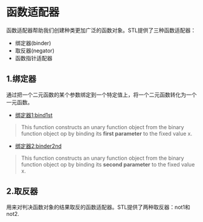 # 函数适配器
函数适配器帮助我们创建种类更加广泛的函数对象。STL提供了三种函数适配器：
* 绑定器(binder)
* 取反器(negator)
* 函数指针适配器

## 1.绑定器
通过把一个二元函数的某个参数绑定到一个特定值上，将一个二元函数转化为一个一元函数。

* [绑定器1:bind1st](http://www.cplusplus.com/reference/functional/bind1st/)  
> This function constructs an unary function object from the binary function object op by binding its **first parameter** to the fixed value x.
* [绑定器2:binder2nd](http://www.cplusplus.com/reference/functional/bind2nd/)  
> This function constructs an unary function object from the binary function object op by binding its **second parameter** to the fixed value x.

## 2.取反器
用来对判决函数对象的结果取反的函数适配器。STL提供了两种取反器：not1和not2.

